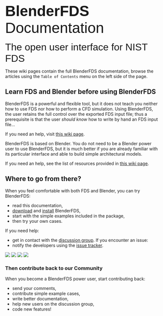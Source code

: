 <font face='calibri,helvetica,arial,sans-serif' size='12'>
<b>BlenderFDS</b> Documentation<br>
</font>
<br />
<font face='calibri,helvetica,arial,sans-serif' size='6'>
The open user interface for NIST FDS<br>
</font>

These wiki pages contain the full BlenderFDS documentation, browse the articles using the `Table of Contents` menu on the left side of the page.

## Learn FDS and Blender before using BlenderFDS ##

BlenderFDS is a powerful and flexible tool, but it does not teach you neither how to use FDS nor how to perform a CFD simulation. Using BlenderFDS, the user retains the full control over the exported FDS input file; thus a prerequisite is that the user _should know_ how to write by hand an FDS input file...

If you need an help, visit [this wiki page](Before_LearningFDS.md).

BlenderFDS is based on Blender. You do not need to be a Blender power user to use BlenderFDS, but it is much better if you are already familiar with its particular interface and able to build simple architectural models.

If you need an help, see the list of resources provided in [this wiki page](Before_LearningBlender.md).

## Where to go from there? ##

When you feel comfortable with both FDS and Blender, you can try BlenderFDS:
  * read this documentation,
  * [download](Setup_Download.md) and [install](Setup_Install.md) BlenderFDS,
  * start with the simple examples included in the package,
  * then try your own cases.

If you need help:
  * get in contact with the [discussion group](http://groups.google.com/group/blenderfds).
If you encounter an issue:
  * notify the developers using the [issue tracker](http://code.google.com/p/blenderfds/issues/list).

[![](http://blenderfds.googlecode.com/svn/wiki/images/button/download.png)](http://code.google.com/p/blenderfds/wiki/Setup_Download)
[![](http://blenderfds.googlecode.com/svn/wiki/images/button/documentation.png)](http://code.google.com/p/blenderfds/wiki/Wiki_Home)
[![](http://blenderfds.googlecode.com/svn/wiki/images/button/group.png)](http://groups.google.com/group/blenderfds)
[![](http://blenderfds.googlecode.com/svn/wiki/images/button/tracker.png)](http://code.google.com/p/blenderfds/issues/list)

### Then contribute back to our Community ###

When you become a BlenderFDS power user, start contributing back:
  * send your comments,
  * contribute simple example cases,
  * write better documentation,
  * help new users on the discussion group,
  * code new features!
